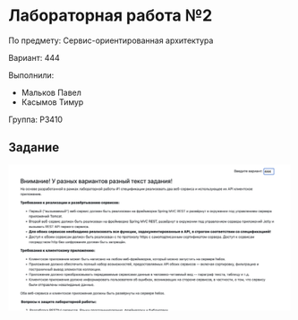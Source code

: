 # Лабораторная работа №2
По предмету: Сервис-ориентированная архитектура

Вариант: 444

Выполнили:
- Мальков Павел
- Касымов Тимур

Группа: P3410

## Задание

![Task.png](assets/Task.png)